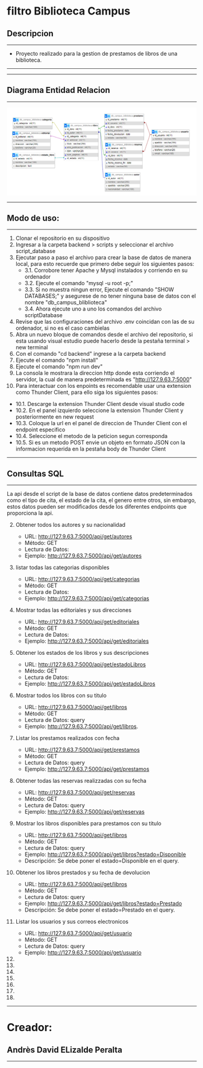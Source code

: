 # filtro Biblioteca Campus

## Descripcion
---
- Proyecto realizado para la gestion de prestamos de libros de una biblioteca.
---

---
## Diagrama Entidad Relacion
---
![Diagrama Entidad Relacion de la base de datos](./img/baseDatos.png)

---
## Modo de uso:
---
1. Clonar el repositorio en su dispositivo
2. Ingresar a la carpeta backend > scripts y seleccionar el archivo script_database 
3. Ejecutar paso a paso el archivo para crear la base de datos de manera local, para esto recuerde que primero debe seguir los siguientes pasos:
   - 3.1. Corrobore tener Apache y Mysql instalados y corriendo en su ordenador
   - 3.2. Ejecute el comando "mysql -u root -p;"
   - 3.3. Si no muestra ningun error, Ejecute el comando "SHOW DATABASES;" y asegurese de no tener ninguna base de datos con el nombre "db_campus_bliblioteca"
   - 3.4. Ahora ejecute uno a uno los comandos del archivo scriptDatabase
4. Revise que las configuraciones del archivo .env coincidan con las de su ordenador, si no es el caso cambielas
5. Abra un nuevo bloque de comandos desde el archivo del repositorio, si esta usando visual estudio puede hacerlo desde la pestaña terminal > new terminal
6. Con el comando "cd backend"  ingrese a la carpeta backend
7. Ejecute el comando "npm install"
8. Ejecute el comando "npm run dev"
9. La consola le mostrara la direccion http donde esta corriendo el servidor, la cual de manera predeterminada es "http://127.9.63.7:5000"
10. Para interactuar con los enpoints es recomendable usar una extension como Thunder Client, para ello siga los siguientes pasos:
   - 10.1. Descarge la extension Thunder Client desde visual studio code
   - 10.2. En el panel izquierdo seleccione la extension Thunder Client y posteriormente en new request
   - 10.3. Coloque la url en el panel de direccion de Thunder Client con el endpoint especifico
   - 10.4. Seleccione el metodo de la peticion segun corresponda
   - 10.5. Si es un metodo POST envie un objeto en formato JSON con la informacion requerida en la pestaña body de Thunder Client

---
## Consultas SQL
---
La api desde el script de la base de datos contiene datos predeterminados como el tipo de cita, el estado de la cita, el genero entre otros, sin embargo, estos datos pueden ser modificados desde los diferentes endpoints que proporciona la api.

2. Obtener todos los autores y su nacionalidad
    - URL: http://127.9.63.7:5000/api/get/autores
    - Método: GET
    - Lectura de Datos: 
    - Ejemplo: http://127.9.63.7:5000/api/get/autores

3. listar todas las categorias disponibles
    - URL: http://127.9.63.7:5000/api/get/categorias
    - Método: GET
    - Lectura de Datos: 
    - Ejemplo: http://127.9.63.7:5000/api/get/categorias

4. Mostrar todas las editoriales y sus direcciones
    - URL: http://127.9.63.7:5000/api/get/editoriales
    - Método: GET
    - Lectura de Datos: 
    - Ejemplo: http://127.9.63.7:5000/api/get/editoriales

5. Obtener los estados de los libros y sus descripciones
    - URL: http://127.9.63.7:5000/api/get/estadoLibros
    - Método: GET
    - Lectura de Datos: 
    - Ejemplo: http://127.9.63.7:5000/api/get/estadoLibros

6. Mostrar todos los libros con su titulo
    - URL: http://127.9.63.7:5000/api/get/libros
    - Método: GET
    - Lectura de Datos: query
    - Ejemplo: http://127.9.63.7:5000/api/get/libros.

7. Listar los prestamos realizados con fecha
    - URL: http://127.9.63.7:5000/api/get/prestamos
    - Método: GET
    - Lectura de Datos: query
    - Ejemplo: http://127.9.63.7:5000/api/get/prestamos

8. Obtener todas las reservas realizzadas con su fecha
    - URL: http://127.9.63.7:5000/api/get/reservas
    - Método: GET
    - Lectura de Datos: query
    - Ejemplo: http://127.9.63.7:5000/api/get/reservas

9. Mostrar los libros disponibles para prestamos con su titulo
    - URL: http://127.9.63.7:5000/api/get/libros
    - Método: GET
    - Lectura de Datos: query
    - Ejemplo: http://127.9.63.7:5000/api/get/libros?estado=Disponible
    - Descripción: Se debe poner el estado=Disponible en el query.

10. Obtener los libros prestados y su fecha de devolucion
    - URL: http://127.9.63.7:5000/api/get/libros
    - Método: GET
    - Lectura de Datos: query
    - Ejemplo: http://127.9.63.7:5000/api/get/libros?estado=Prestado
    - Descripción: Se debe poner el estado=Prestado en el query.


11. Listar los usuarios y sus correos electronicos
    - URL: http://127.9.63.7:5000/api/get/usuario
    - Método: GET
    - Lectura de Datos: query
    - Ejemplo: http://127.9.63.7:5000/api/get/usuario
12. 
13. 
14. 
15. 
16. 
17. 
18. 

---
# Creador:
## Andrès David ELizalde Peralta
---
